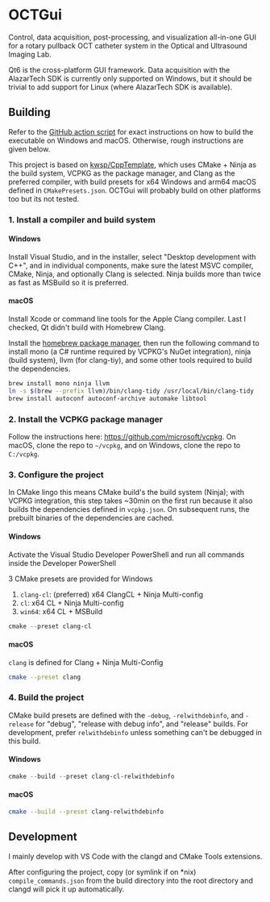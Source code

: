 # OCTGui

Control, data acquisition, post-processing, and visualization all-in-one GUI for a rotary pullback OCT catheter system in the Optical and Ultrasound Imaging Lab.

Qt6 is the cross-platform GUI framework. Data acquisition with the AlazarTech SDK is currently only supported on Windows, but it should be trivial to add support for Linux (where AlazarTech SDK is available).

## Building

Refer to the [GitHub action script](./.github/workflows/build.yml) for exact instructions on how to build the executable on Windows and macOS. Otherwise, rough instructions are given below.

This project is based on [kwsp/CppTemplate](https://github.com/kwsp/CppTemplate), which uses CMake + Ninja as the build system, VCPKG as the package manager, and Clang as the preferred compiler, with build presets for x64 Windows and arm64 macOS defined in `CMakePresets.json`. OCTGui will probably build on other platforms too but its not tested.

### 1. Install a compiler and build system

#### Windows

Install Visual Studio, and in the installer, select "Desktop development with C++", and in individual components, make sure the latest MSVC compiler, CMake, Ninja, and optionally Clang is selected. Ninja builds more than twice as fast as MSBuild so it is preferred.

#### macOS

Install Xcode or command line tools for the Apple Clang compiler. Last I checked, Qt didn't build with Homebrew Clang.

Install the [homebrew package manager](https://brew.sh/), then run the following command to install mono (a C# runtime required by VCPKG's NuGet integration), ninja (build system), llvm (for clang-tiy), and some other tools required to build the dependencies.

```sh
brew install mono ninja llvm
ln -s $(brew --prefix llvm)/bin/clang-tidy /usr/local/bin/clang-tidy
brew install autoconf autoconf-archive automake libtool
```

### 2. Install the VCPKG package manager

Follow the instructions here: <https://github.com/microsoft/vcpkg>. On macOS, clone the repo to `~/vcpkg`, and on Windows, clone the repo to `C:/vcpkg`.

### 3. Configure the project

In CMake lingo this means CMake build's the build system (Ninja); with VCPKG integration, this step takes ~30min on the first run because it also builds the dependencies defined in `vcpkg.json`. On subsequent runs, the prebuilt binaries of the dependencies are cached.

#### Windows

Activate the Visual Studio Developer PowerShell and run all commands inside the Developer PowerShell

3 CMake presets are provided for Windows

1. `clang-cl`: (preferred) x64 ClangCL + Ninja Multi-config
2. `cl`: x64 CL + Ninja Multi-config
3. `win64`: x64 CL + MSBuild

```powershell
cmake --preset clang-cl
```

#### macOS

`clang` is defined for Clang + Ninja Multi-Config

```sh
cmake --preset clang
```

### 4. Build the project

CMake build presets are defined with the `-debug`, `-relwithdebinfo`, and `-release` for "debug", "release with debug info", and "release" builds. For development, prefer `relwithdebinfo` unless something can't be debugged in this build.

#### Windows

```powershell
cmake --build --preset clang-cl-relwithdebinfo
```

#### macOS

```sh
cmake --build --preset clang-relwithdebinfo
```

## Development

I mainly develop with VS Code with the clangd and CMake Tools extensions.

After configuring the project, copy (or symlink if on \*nix) `compile_commands.json` from the build directory into the root directory and clangd will pick it up automatically.
